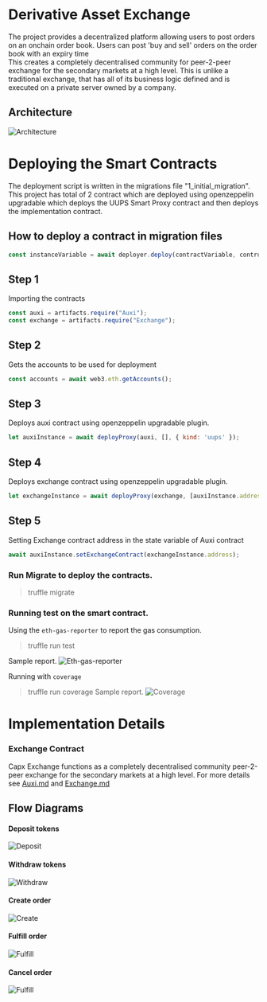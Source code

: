 Derivative Asset Exchange 
====================================

The project provides a decentralized platform allowing users to post orders on an onchain order book. Users can post 'buy and sell' orders on the order book with an expiry time<br />
This creates a completely decentralised community for peer-2-peer exchange for the secondary markets at a high level. This is unlike a traditional exchange, that has all of its business logic defined and is executed on a private server owned by a company.

Architecture
-------------------

![Architecture](./Images/Arcitecture.png)

Deploying the Smart Contracts
================================

The deployment script is written in the migrations file "1_initial_migration".
This project has total of 2 contract which are deployed using openzeppelin upgradable which deploys the UUPS Smart Proxy contract and then deploys the implementation contract.

## How to deploy a contract in migration files

```js
const instanceVariable = await deployer.deploy(contractVariable, contructorArguments)
```

## Step 1

Importing the contracts

```javascript
const auxi = artifacts.require("Auxi");
const exchange = artifacts.require("Exchange");
```

## Step 2 

Gets the accounts to be used for deployment

```javascript
const accounts = await web3.eth.getAccounts();
```

## Step 3

Deploys auxi contract using openzeppelin upgradable plugin. 

```javascript
let auxiInstance = await deployProxy(auxi, [], { kind: 'uups' });
```

## Step 4

Deploys exchange contract using openzeppelin upgradable plugin. 

```javascript
let exchangeInstance = await deployProxy(exchange, [auxiInstance.address], { kind: 'uups' });
```

## Step 5

Setting Exchange contract address in the state variable of Auxi contract

```javascript
await auxiInstance.setExchangeContract(exchangeInstance.address);
```

### Run Migrate to deploy the contracts.
> truffle migrate

### Running test on the smart contract.

Using the `eth-gas-reporter` to report the gas consumption.

> truffle run test

Sample report.
![Eth-gas-reporter](./Images/Eth-gas-reporter.png)

Running with `coverage`

> truffle run coverage
Sample report.
![Coverage](./Images/Coverage.png)

Implementation Details 
======================

### Exchange Contract

Capx Exchange functions as a completely decentralised community peer-2-peer exchange for the secondary markets at a high level.
For more details see [Auxi.md](./ContractDocumentation/Auxi.md) and [Exchange.md](./ContractDocumentation/Exchange.md)

Flow Diagrams
-------------------
#### Deposit tokens

![Deposit](./Images/deposit.png)

#### Withdraw tokens

![Withdraw](./Images/withdraw.png)

#### Create order

![Create](./Images/create.png)

#### Fulfill order

![Fulfill](./Images/fulfill.png)

#### Cancel order

![Fulfill](./Images/cancel.png)